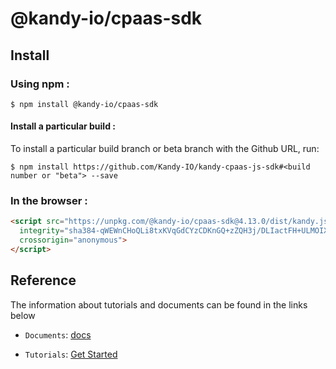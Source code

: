 # @kandy-io/cpaas-sdk

## Install

### Using npm :

`$ npm install @kandy-io/cpaas-sdk`

#### Install a particular build :

To install a particular build branch or beta branch with the Github URL, run:

`$ npm install https://github.com/Kandy-IO/kandy-cpaas-js-sdk#<build number or "beta"> --save`

### In the browser :
```html
<script src="https://unpkg.com/@kandy-io/cpaas-sdk@4.13.0/dist/kandy.js"
  integrity="sha384-qWEWnCHoQLi8txKVqGdCYzCDKnGQ+zZQH3j/DLIactFH+ULMOIXdlGrpBome3sh1"
  crossorigin="anonymous">
</script>
```
## Reference

The information about tutorials and documents can be found in the links below

* `Documents`: [docs](https://kandy-io.github.io/kandy-cpaas-js-sdk/docs)

* `Tutorials`:  [Get Started](https://kandy-io.github.io/kandy-cpaas-js-sdk/tutorials/?KANDY=Kandy&KANDYTURN1=turns:turn-1-cpaas.att.com:443?transport=tcp&KANDYTURN2=turns:turn-2-cpaas.att.com:443?transport=tcp&KANDYSTUN1=stun:turn-1-cpaas.att.com:3478?transport=udp&KANDYSTUN2=stun:turn-2-cpaas.att.com:3478?transport=udp&KANDYFQDN=oauth-cpaas.att.com#/Get%20Started)
